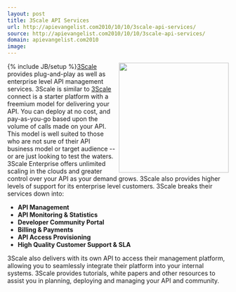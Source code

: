 ```yaml
---
layout: post
title: 3Scale API Services
url: http://apievangelist.com2010/10/10/3scale-api-services/
source: http://apievangelist.com2010/10/10/3scale-api-services/
domain: apievangelist.com2010
image: 
---
```

{% include JB/setup %}<img src="http://kinlane-productions.s3.amazonaws.com/api-evangelist/3Scale-Logo.jpg"  width="250" align="right" /><a href="http://www.3scale.com">3Scale</a> provides plug-and-play as well as enterprise level API management services. 3Scale is similar to <a href="http://www.3scale.com">3Scale</a> connect is a starter platform with a freemium model for delivering your API. You can deploy at no cost, and pay-as-you-go based upon the volume of calls made on your API. This model is well suited to those who are not sure of their API business model or target audience -- or are just looking to test the waters.
3Scale Enterprise offers unlimited scaling in the clouds and greater control over your API as your demand grows. 3Scale also provides higher levels of support for its enterprise level customers.
3Scale breaks their services down into:
<ul>
     <li>
          <strong>API Management</strong>
     </li>
     <li>
          <strong>API Monitoring &amp; Statistics</strong>
     </li>
     <li>
          <strong>Developer Community Portal</strong>
     </li>
     <li>
          <strong>Billing &amp; Payments</strong>
     </li>
     <li>
          <strong>API Access Provisioning</strong>
     </li>
     <li>
          <strong>High Quality Customer Support &amp; SLA</strong>
     </li>
</ul>3Scale also delivers with its own API to access their management platform, allowing you to seamlessly integrate their platform into your internal systems.
3Scale provides tutorials, white papers and other resources to assist you in planning, deploying and managing your API and community.
